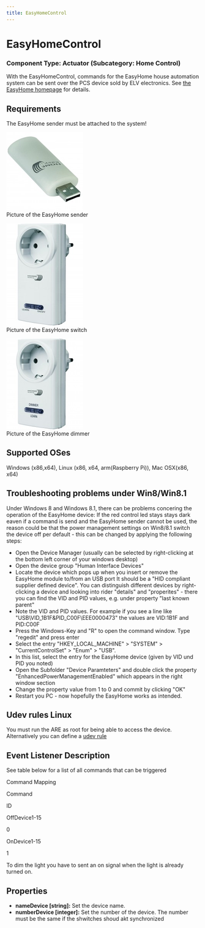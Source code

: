 ```yaml
---
title: EasyHomeControl
---
```


# EasyHomeControl

### Component Type: Actuator (Subcategory: Home Control)

With the EasyHomeControl, commands for the EasyHome house automation system can be sent over the PCS device sold by ELV electronics. See [the EasyHome homepage](http://www.elro.eu/de/produkte/cat/home-automation/home-easy-next) for details.

## Requirements

The EasyHome sender must be attached to the system!

![Picture of the EasyHome sender](./img/EasyHomeSender.jpg "Picture of the EasyHome sender")  
Picture of the EasyHome sender

![Picture of the EasyHome switch](./img/Funksteckschalter.jpg "Picture of the EasyHome switch")  
Picture of the EasyHome switch

![Picture of the EasyHome dimmer](./img/Funksteckdimmer.jpg "Picture of the EasyHome dimmer")  
Picture of the EasyHome dimmer

## Supported OSes

Windows (x86,x64), Linux (x86, x64, arm(Raspberry Pi)), Mac OSX(x86, x64)

## Troubleshooting problems under Win8/Win8.1

Under Windows 8 and Windows 8.1, there can be problems concering the operation of the EasyHome device: If the red control led stays stays dark eaven if a command is send and the EasyHome sender cannot be used, the reason could be that the power management settings on Win8/8.1 switch the device off per default - this can be changed by applying the following steps:

- Open the Device Manager (usually can be selected by right-clicking at the bottom left corner of your windows desktop)
- Open the device group "Human Interface Devices"
- Locate the device which pops up when you insert or remove the EasyHome module to/from an USB port It should be a "HID compliant supplier defined device". You can distinguish different devices by right-clicking a device and looking into rider "details" and "properites" - there you can find the VID and PID values, e.g. under property "last known parent"
- Note the VID and PID values. For example if you see a line like "USB\\VID_1B1F&PID_C00F\\EEE0000473" the values are VID:1B1F and PID:C00F
- Press the Windows-Key and "R" to open the command window. Type "regedit" and press enter
- Select the entry "HKEY_LOCAL_MACHINE" > "SYSTEM" > "CurrentControlSet" > "Enum" > "USB".
- In this list, select the entry for the EasyHome device (given by VID und PID you noted)
- Open the Subfolder "Device Paramteters" and double click the property "EnhancedPowerManagementEnabled" which appears in the right window section
- Change the property value from 1 to 0 and commit by clicking "OK"
- Restart you PC - now hopefully the EasyHome works as intended.

## Udev rules Linux

You must run the ARE as root for being able to access the device. Alternatively you can define a [udev rule](https://github.com/signal11/hidapi/blob/master/udev/99-hid.rules)

## Event Listener Description

See table below for a list of all commands that can be triggered

Command Mapping

Command

ID

OffDevice1-15

0

OnDevice1-15

1

To dim the light you have to sent an on signal when the light is already turned on.

## Properties

- **nameDevice \[string\]:** Set the device name.
- **numberDevice \[integer\]:** Set the number of the device. The number must be the same if the shwitches shoud akt synchronized
